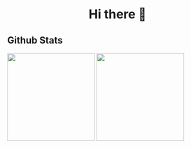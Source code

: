<h1 align=center> Hi there 👋 </h1>

## Github Stats

<a >
  <img height=200 align="center" src="https://github-readme-stats.vercel.app/api?username=VladuceanuTudor&theme=dark" />
</a>
<a >
  <img height=200 align="center" src="https://github-readme-stats.vercel.app/api/top-langs?username=VladuceanuTudor&layout=compact&langs_count=8&card_width=320&theme=dark" />
</a>
